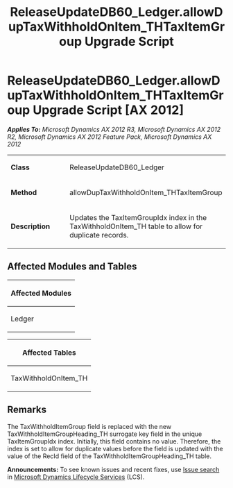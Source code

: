 ﻿---
title: ReleaseUpdateDB60_Ledger.allowDupTaxWithholdOnItem_THTaxItemGroup Upgrade Script
TOCTitle: ReleaseUpdateDB60_Ledger.allowDupTaxWithholdOnItem_THTaxItemGroup Upgrade Script
ms:assetid: 30b31707-6f34-d004-af52-a00e387142d6
ms:mtpsurl: https://msdn.microsoft.com/en-us/library/JJ736067(v=AX.60)
ms:contentKeyID: 49707483
ms.date: 05/18/2015
mtps_version: v=AX.60
---

# ReleaseUpdateDB60\_Ledger.allowDupTaxWithholdOnItem\_THTaxItemGroup Upgrade Script [AX 2012]


_**Applies To:** Microsoft Dynamics AX 2012 R3, Microsoft Dynamics AX 2012 R2, Microsoft Dynamics AX 2012 Feature Pack, Microsoft Dynamics AX 2012_

<table>
<colgroup>
<col style="width: 50%" />
<col style="width: 50%" />
</colgroup>
<tbody>
<tr class="odd">
<td><p><strong>Class</strong></p></td>
<td><p>ReleaseUpdateDB60_Ledger</p></td>
</tr>
<tr class="even">
<td><p><strong>Method</strong></p></td>
<td><p>allowDupTaxWithholdOnItem_THTaxItemGroup</p></td>
</tr>
<tr class="odd">
<td><p><strong>Description</strong></p></td>
<td><p>Updates the TaxItemGroupIdx index in the TaxWithholdOnItem_TH table to allow for duplicate records.</p></td>
</tr>
</tbody>
</table>


## Affected Modules and Tables

<table>
<colgroup>
<col style="width: 100%" />
</colgroup>
<thead>
<tr class="header">
<th><p>Affected Modules</p></th>
</tr>
</thead>
<tbody>
<tr class="odd">
<td><p>Ledger</p></td>
</tr>
</tbody>
</table>


<table>
<colgroup>
<col style="width: 100%" />
</colgroup>
<thead>
<tr class="header">
<th><p>Affected Tables</p></th>
</tr>
</thead>
<tbody>
<tr class="odd">
<td><p>TaxWithholdOnItem_TH</p></td>
</tr>
</tbody>
</table>


## Remarks

The TaxWithholdItemGroup field is replaced with the new TaxWithholdItemGroupHeading\_TH surrogate key field in the unique TaxItemGroupIdx index. Initially, this field contains no value. Therefore, the index is set to allow for duplicate values before the field is updated with the value of the RecId field of the TaxWithholdItemGroupHeading\_TH table.

  
**Announcements:** To see known issues and recent fixes, use [Issue search](http://go.microsoft.com/fwlink/?linkid=389258) in [Microsoft Dynamics Lifecycle Services](http://go.microsoft.com/fwlink/?linkid=306505) (LCS).

